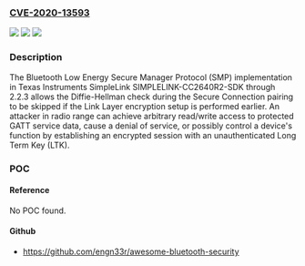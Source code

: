 ### [CVE-2020-13593](https://cve.mitre.org/cgi-bin/cvename.cgi?name=CVE-2020-13593)
![](https://img.shields.io/static/v1?label=Product&message=n%2Fa&color=blue)
![](https://img.shields.io/static/v1?label=Version&message=n%2Fa&color=blue)
![](https://img.shields.io/static/v1?label=Vulnerability&message=n%2Fa&color=brighgreen)

### Description

The Bluetooth Low Energy Secure Manager Protocol (SMP) implementation in Texas Instruments SimpleLink SIMPLELINK-CC2640R2-SDK through 2.2.3 allows the Diffie-Hellman check during the Secure Connection pairing to be skipped if the Link Layer encryption setup is performed earlier. An attacker in radio range can achieve arbitrary read/write access to protected GATT service data, cause a denial of service, or possibly control a device's function by establishing an encrypted session with an unauthenticated Long Term Key (LTK).

### POC

#### Reference
No POC found.

#### Github
- https://github.com/engn33r/awesome-bluetooth-security

